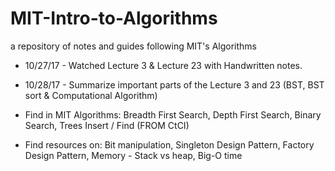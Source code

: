 # MIT-Intro-to-Algorithms
a repository of notes and guides following MIT's Algorithms
- 10/27/17 - Watched Lecture 3 & Lecture 23 with Handwritten notes.
- 10/28/17 - Summarize important parts of the Lecture 3 and 23 (BST, BST sort & Computational Algorithm)

- Find in MIT Algorithms: Breadth First Search, Depth First Search, Binary Search, Trees Insert / Find
    (FROM CtCI)
- Find resources on: Bit manipulation, Singleton Design Pattern, Factory Design Pattern, Memory - Stack vs heap, Big-O time
